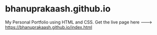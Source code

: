 # bhanuprakaash.github.io

My Personal Portfolio using HTML and CSS.
Get the live page here ---> https://bhanuprakaash.github.io/index.html

